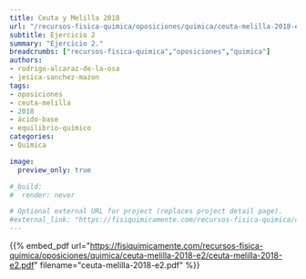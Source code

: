 ```yaml
---
title: Ceuta y Melilla 2018
url: "/recursos-fisica-quimica/oposiciones/quimica/ceuta-melilla-2018-e2/"
subtitle: Ejercicio 2
summary: "Ejercicio 2."
breadcrumbs: ["recursos-fisica-quimica","oposiciones","quimica"]
authors:
- rodrigo-alcaraz-de-la-osa
- jesica-sanchez-mazon
tags:
- oposiciones
- ceuta-melilla
- 2018
- ácido-base
- equilibrio-químico
categories:
- Química

image:
  preview_only: true

#_build:
#  render: never

# Optional external URL for project (replaces project detail page).
#external_link: "https://fisiquimicamente.com/recursos-fisica-quimica/oposiciones/quimica/pais-vasco-2016-k1/pais-vasco-2016-k1.pdf"
---
```


{{% embed_pdf url="https://fisiquimicamente.com/recursos-fisica-quimica/oposiciones/quimica/ceuta-melilla-2018-e2/ceuta-melilla-2018-e2.pdf" filename="ceuta-melilla-2018-e2.pdf" %}}